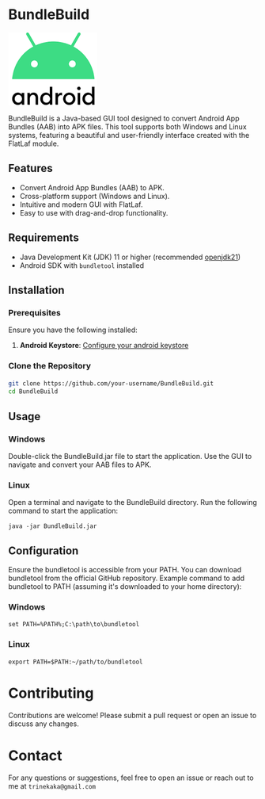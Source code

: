 
# BundleBuild
![Android Icon](https://github.com/theTrine333/BundleBuild/blob/main/src/icons/android.png)

BundleBuild is a Java-based GUI tool designed to convert Android App Bundles (AAB) into APK files. This tool supports both Windows and Linux systems, featuring a beautiful and user-friendly interface created with the FlatLaf module.

## Features

- Convert Android App Bundles (AAB) to APK.
- Cross-platform support (Windows and Linux).
- Intuitive and modern GUI with FlatLaf.
- Easy to use with drag-and-drop functionality.

## Requirements

- Java Development Kit (JDK) 11 or higher (recommended [openjdk21](https://openjdk.org/projects/jdk/21/))
- Android SDK with `bundletool` installed

## Installation

### Prerequisites

Ensure you have the following installed:
1. **Android Keystore**: [Configure your android keystore](https://developer.android.com/privacy-and-security/keystore)

### Clone the Repository

```sh
git clone https://github.com/your-username/BundleBuild.git
cd BundleBuild
```

## Usage
### Windows
  Double-click the BundleBuild.jar file to start the application.
  Use the GUI to navigate and convert your AAB files to APK.

### Linux
  Open a terminal and navigate to the BundleBuild directory.
  Run the following command to start the application:
    
    java -jar BundleBuild.jar

## Configuration
Ensure the bundletool is accessible from your PATH. You can download bundletool from the official GitHub repository.
Example command to add bundletool to PATH (assuming it's downloaded to your home directory):

### Windows
    set PATH=%PATH%;C:\path\to\bundletool

### Linux
    export PATH=$PATH:~/path/to/bundletool

# Contributing

Contributions are welcome! Please submit a pull request or open an issue to discuss any changes.

# Contact

For any questions or suggestions, feel free to open an issue or reach out to me at `trinekaka@gmail.com`

